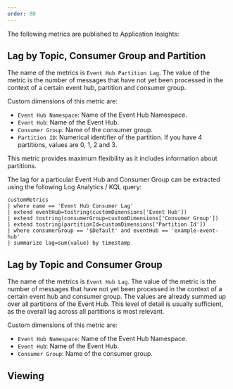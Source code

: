 ```yaml
---
order: 80
---
```


The following metrics are published to Application Insights:

## Lag by Topic, Consumer Group and Partition

The name of the metrics is `Event Hub Partition Lag`. The value of the metric is the number
of messages that have not yet been processed in the context of a certain event hub, partition and consumer
group.

Custom dimensions of this metric are:

* `Event Hub Namespace`: Name of the Event Hub Namespace.
* `Event Hub`: Name of the Event Hub.
* `Consumer Group`: Name of the consumer group.
* `Partition ID`: Numerical identifier of the partition. If you have 4 partitions, values are 0, 1, 2 and 3.

This metric provides maximum flexibility as it includes information about partitions.

The lag for a particular Event Hub and Consumer Group can be extracted using the following Log Analytics / KQL query:

```kusto
customMetrics
| where name == 'Event Hub Consumer Lag'
| extend eventHub=tostring(customDimensions['Event Hub'])
| extend tostring(consumerGroup=customDimensions['Consumer Group'])
| extend tostring(partitionId=customDimensions['Partition Id'])
| where consumerGroup == '$Default' and eventHub == 'example-event-hub'
| summarize lag=sum(value) by timestamp
```

## Lag by Topic and Consumer Group

The name of the metrics is `Event Hub Lag`. The value of the metric is the number
of messages that have not yet been processed in the context of a certain event hub and consumer
group.  The values are already summed up over all partitions of the Event Hub. This level of
detail is usually sufficient, as the overall lag across all partitions is most relevant.

Custom dimensions of this metric are:

* `Event Hub Namespace`: Name of the Event Hub Namespace.
* `Event Hub`: Name of the Event Hub.
* `Consumer Group`: Name of the consumer group.

## Viewing 
